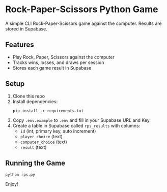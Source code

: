 # Rock-Paper-Scissors Python Game

A simple CLI Rock-Paper-Scissors game against the computer. Results are stored in Supabase.

## Features
- Play Rock, Paper, Scissors against the computer
- Tracks wins, losses, and draws per session
- Stores each game result in Supabase

## Setup
1. Clone this repo
2. Install dependencies:
   ```
   pip install -r requirements.txt
   ```
3. Copy `.env.example` to `.env` and fill in your Supabase URL and Key.
4. Create a table in Supabase called `rps_results` with columns:
   - `id` (int, primary key, auto increment)
   - `player_choice` (text)
   - `computer_choice` (text)
   - `result` (text)

## Running the Game
```
python rps.py
```

Enjoy!
